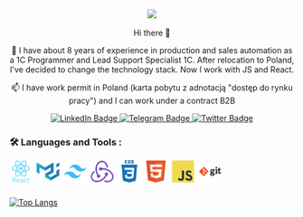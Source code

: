 <div id="header" align="center">
  <img src="https://media.giphy.com/media/XE90Rm9DzCVfHb7zTe/giphy.gif" width="100"/>
  <p>Hi there 👋</p>
  <p>🔭 I have about 8 years of experience in production and sales automation as a 1C Programmer and Lead Support Specialist 1C. After relocation to Poland, I've decided to change the technology stack. Now I work with JS and React.</p>
<p>📫 I have work permit in Poland (karta pobytu z adnotacją "dostęp do rynku pracy") and I can work under a contract B2B</p>
  <div id="badges">
  <a href="https://www.linkedin.com/in/mariia-ushakova/">
    <img src="https://img.shields.io/badge/LinkedIn-blue?style=for-the-badge&logo=linkedin&logoColor=white" alt="LinkedIn Badge"/>
  </a>
      <a href="https://t.me/m_ushakova22">
    <img src="https://img.shields.io/badge/Telegram-blue?style=for-the-badge&logo=telegram&logoColor=white" alt="Telegram Badge"/>
  </a>
  <a href="https://twitter.com/UshakovaMariia1">
    <img src="https://img.shields.io/badge/Twitter-blue?style=for-the-badge&logo=twitter&logoColor=white" alt="Twitter Badge"/>
  </a>
</div>
</div>

### :hammer_and_wrench: Languages and Tools :

<div>
  <img src="https://github.com/devicons/devicon/blob/master/icons/react/react-original-wordmark.svg" title="React" alt="React" width="40" height="40"/>&nbsp;
  <img src="https://github.com/devicons/devicon/blob/master/icons/materialui/materialui-original.svg" title="Material UI" alt="Material UI" width="40" height="40"/>&nbsp;
  <img src="https://github.com/devicons/devicon/blob/master/icons/tailwindcss/tailwindcss-plain.svg" title="Tailwind" alt="Tailwind" width="40" height="40"/>&nbsp;
  <img src="https://github.com/devicons/devicon/blob/master/icons/redux/redux-original.svg" title="Redux" alt="Redux " width="40" height="40"/>&nbsp;
  <img src="https://github.com/devicons/devicon/blob/master/icons/css3/css3-plain-wordmark.svg"  title="CSS3" alt="CSS" width="40" height="40"/>&nbsp;
  <img src="https://github.com/devicons/devicon/blob/master/icons/html5/html5-original.svg" title="HTML5" alt="HTML" width="40" height="40"/>&nbsp;
  <img src="https://github.com/devicons/devicon/blob/master/icons/javascript/javascript-original.svg" title="JavaScript" alt="JavaScript" width="40" height="40"/>&nbsp;
  <img src="https://github.com/devicons/devicon/blob/master/icons/git/git-original-wordmark.svg" title="Git" **alt="Git" width="40" height="40"/>
</div>

###

[![Top Langs](https://github-readme-stats.vercel.app/api/top-langs/?username=Mariia22&layout=compact&theme=vision-friendly-dark)](https://github.com/Mariia22/github-readme-stats)

<!--
### :fire: My Stats :

[![GitHub Streak](https://streak-stats.demolab.com/?user=Mariia22)](https://git.io/streak-stats)


**Mariia22/Mariia22** is a ✨ _special_ ✨ repository because its `README.md` (this file) appears on your GitHub profile.

Here are some ideas to get you started:

- 🔭 I’m currently working on ...
- 🌱 I’m currently learning ...
- 👯 I’m looking to collaborate on ...
- 🤔 I’m looking for help with ...
- 💬 Ask me about ...
- 📫 How to reach me: ...
- 😄 Pronouns: ...
- ⚡ Fun fact: ...
-->
